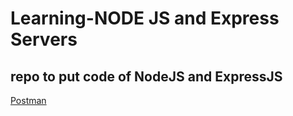 # Learning-NODE JS and Express Servers

## repo to put code of NodeJS and ExpressJS

[Postman](https://learning.postman.com/docs/getting-started/introduction/)
